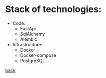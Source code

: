 # Stack of technologies:
* Code:
    * FastApi
    * SqlAlchemy
    * Alembic
* Infrastructure:
    * Docker
    * Docker-compose
    * PostgreSQL

[back](../README.md)